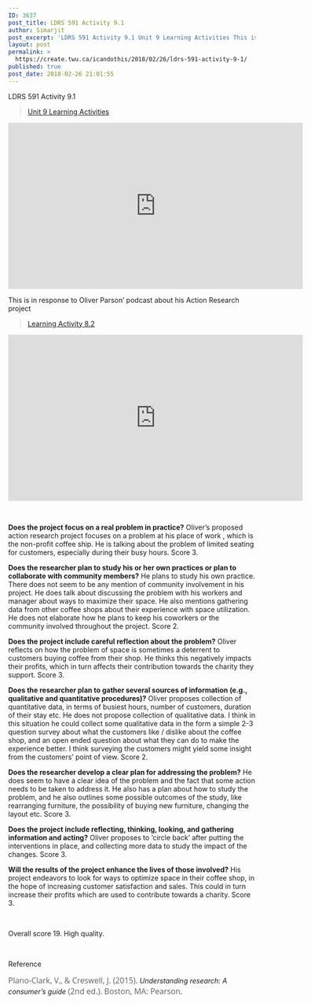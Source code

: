 ```yaml
---
ID: 3637
post_title: LDRS 591 Activity 9.1
author: Simarjit
post_excerpt: 'LDRS 591 Activity 9.1 Unit 9 Learning Activities This is in response to Oliver Parson&rsquo; podcast about his Action Research project Learning Activity 8.2 &nbsp; Does the project focus on a real problem in practice? Oliver&rsquo;s proposed action research project focuses on a problem at his place of work , which is the non-profit coffee [&hellip;]'
layout: post
permalink: >
  https://create.twu.ca/icandothis/2018/02/26/ldrs-591-activity-9-1/
published: true
post_date: 2018-02-26 21:01:55
---
```

LDRS 591 Activity 9.1

<blockquote class="wp-embedded-content" data-secret="e3bNcbKLs3"><a href="https://create.twu.ca/ldrs591-sp18/unit-9-learning-activities/">Unit 9 Learning Activities</a></p></blockquote>

<iframe class="wp-embedded-content" sandbox="allow-scripts" security="restricted" src="https://create.twu.ca/ldrs591-sp18/unit-9-learning-activities/embed/#?secret=e3bNcbKLs3" data-secret="e3bNcbKLs3" width="600" height="338" title="&#8220;Unit 9 Learning Activities&#8221; &#8212; Leadership 591: Scholarly Inquiry" frameborder="0" marginwidth="0" marginheight="0" scrolling="no"></iframe>

This is in response to Oliver Parson&#8217; podcast about his Action Research project
<blockquote class="wp-embedded-content" data-secret="SslRXKiEJR"><a href="https://create.twu.ca/oplearning/2018/02/21/learning-activity-8-2/">Learning Activity 8.2</a>

</blockquote>



<iframe class="wp-embedded-content" sandbox="allow-scripts" security="restricted" src="https://create.twu.ca/oplearning/2018/02/21/learning-activity-8-2/embed/#?secret=SslRXKiEJR" data-secret="SslRXKiEJR" width="600" height="338" title="&#8220;Learning Activity 8.2&#8221; &#8212; Oliver Parsons" frameborder="0" marginwidth="0" marginheight="0" scrolling="no"></iframe>

&nbsp;

<strong>Does the project focus on a real problem in practice?</strong> Oliver&#8217;s proposed action research project focuses on a problem at his place of work , which is the non-profit coffee ship. He is talking about the problem of limited seating for customers, especially during their busy hours. Score 3.

<strong>Does the researcher plan to study his or her own practices or plan to collaborate with community members?</strong> He plans to study his own practice. There does not seem to be any mention of community involvement in his project. He does talk about discussing the problem with his workers and manager about ways to maximize their space. He also mentions gathering data from other coffee shops about their experience with space utilization. He does not elaborate how he plans to keep his coworkers or the community involved throughout the project. Score 2.

<strong>Does the project include careful reflection about the problem?</strong> Oliver reflects on how the problem of space is sometimes a deterrent to customers buying coffee from their shop. He thinks this negatively impacts their profits, which in turn affects their contribution towards the charity they support. Score 3.

<strong>Does the researcher plan to gather several sources of information (e.g., qualitative and quantitative procedures)?</strong> Oliver proposes collection of quantitative data, in terms of busiest hours, number of customers, duration of their stay etc. He does not propose collection of qualitative data. I think in this situation he could collect some qualitative data in the form a simple 2-3 question survey about what the customers like / dislike about the coffee shop, and an open ended question about what they can do to make the experience better. I think surveying the customers might yield some insight from the customers&#8217; point of view. Score 2.

<strong>Does the researcher develop a clear plan for addressing the problem?</strong> He does seem to have a clear idea of the problem and the fact that some action needs to be taken to address it. He also has a plan about how to study the problem, and he also outlines some possible outcomes of the study, like rearranging furniture, the possibility of buying new furniture, changing the layout etc. Score 3.

<strong>Does the project include reflecting, thinking, looking, and gathering information and acting?</strong> Oliver proposes to &#8216;circle back&#8217; after putting the interventions in place, and collecting more data to study the impact of the changes. Score 3.

<strong>Will the results of the project enhance the lives of those involved?</strong> His project endeavors to look for ways to optimize space in their coffee shop, in the hope of increasing customer satisfaction and sales. This could in turn increase their profits which are used to contribute towards a charity. Score 3.

&nbsp;

Overall score 19. High quality.

&nbsp;

Reference

<span style="float: none;background-color: transparent;color: #606060;font-family: 'Open Sans',sans-serif;font-size: 16px;font-style: normal;font-variant: normal;font-weight: 400;letter-spacing: normal;text-align: left;text-decoration: none;text-indent: 0px">Plano-Clark, V., &amp; Creswell, J. (2015). </span><em>Understanding research: A consumer’s guide</em><span style="float: none;background-color: transparent;color: #606060;font-family: 'Open Sans',sans-serif;font-size: 16px;font-style: normal;font-variant: normal;font-weight: 400;letter-spacing: normal;text-align: left;text-decoration: none;text-indent: 0px"> (2nd ed.). Boston, MA: Pearson</span>.

&nbsp;

&nbsp;

&nbsp;